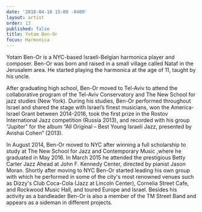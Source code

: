 ```yaml
---
date: '2018-04-18 15:00 -0400'
layout: artist
order: 13
published: false
title: Yotam Ben-Or
focus: Harmonica
---
```

Yotam Ben-Or is a NYC-based Israeli-Belgian harmonica player and composer. Ben-Or was born and raised in a small village called Nataf in the Jerusalem area. He started playing the harmonica at the age of 11, taught by his uncle.

After graduating high school, Ben-Or moved to Tel-Aviv to attend the collaborative program of the Tel-Aviv Conservatory and The New School for jazz studies (New York). During his studies, Ben-Or performed throughout Israel and shared the stage with Israel’s finest musicians, won the America-Israel Grant between 2014-2016, took the first prize in the Rostov International Jazz competition (Russia 2013), and recorded with his group “Jupiter” for the album “All Original – Best Young Israeli Jazz, presented by Avishai Cohen” (2013).

In August 2014, Ben-Or moved to NYC after winning a full scholarship to study at The New School for Jazz and Contemporary Music ,where he graduated in May 2016. In March 2015 he attended the prestigious Betty Carter Jazz Ahead at John F. Kennedy Center, directed by pianist Jason Moran. Shortly after moving to NYC Ben-Or started leading his own group with which he performed in some of the city's most renowned venues such as Dizzy's Club Coca-Cola (Jazz at Lincoln Center), Cornelia Street Cafe, and Rockwood Music Hall, and toured Europe and Israel. Besides his activity as a bandleader Ben-Or is also a member of the TM Street Band and appears as a sideman in different projects.